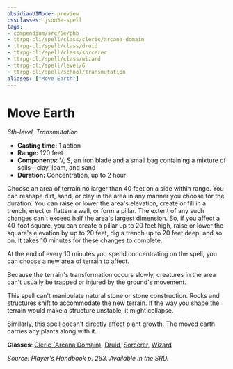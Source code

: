```yaml
---
obsidianUIMode: preview
cssclasses: json5e-spell
tags:
- compendium/src/5e/phb
- ttrpg-cli/spell/class/cleric/arcana-domain
- ttrpg-cli/spell/class/druid
- ttrpg-cli/spell/class/sorcerer
- ttrpg-cli/spell/class/wizard
- ttrpg-cli/spell/level/6
- ttrpg-cli/spell/school/transmutation
aliases: ["Move Earth"]
---
```

# Move Earth
*6th-level, Transmutation*  

- **Casting time:** 1 action
- **Range:** 120 feet
- **Components:** V, S, an iron blade and a small bag containing a mixture of soils—clay, loam, and sand
- **Duration:** Concentration, up to 2 hour

Choose an area of terrain no larger than 40 feet on a side within range. You can reshape dirt, sand, or clay in the area in any manner you choose for the duration. You can raise or lower the area's elevation, create or fill in a trench, erect or flatten a wall, or form a pillar. The extent of any such changes can't exceed half the area's largest dimension. So, if you affect a 40-foot square, you can create a pillar up to 20 feet high, raise or lower the square's elevation by up to 20 feet, dig a trench up to 20 feet deep, and so on. It takes 10 minutes for these changes to complete.

At the end of every 10 minutes you spend concentrating on the spell, you can choose a new area of terrain to affect.

Because the terrain's transformation occurs slowly, creatures in the area can't usually be trapped or injured by the ground's movement.

This spell can't manipulate natural stone or stone construction. Rocks and structures shift to accommodate the new terrain. If the way you shape the terrain would make a structure unstable, it might collapse.

Similarly, this spell doesn't directly affect plant growth. The moved earth carries any plants along with it.

**Classes**: [Cleric (Arcana Domain)](compendium/classes/cleric-arcana-domain-scag.md), [Druid](compendium/classes/druid.md), [Sorcerer](compendium/classes/sorcerer.md), [Wizard](compendium/classes/wizard.md)

*Source: Player's Handbook p. 263. Available in the SRD.*
